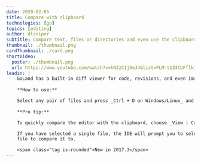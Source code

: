 ```yaml
---
date: 2020-02-05
title: Compare with clipboard
technologies: [go]
topics: [editing]
author: dlsniper
subtitle: Compare text, files or directories and even use the clipboard contents  
thumbnail: ./thumbnail.png
cardThumbnail: ./card.png
shortVideo:
  poster: ./thumbnail.png
  url: https://www.youtube.com/watch?v=hNZzC1jOeJ4&list=PLM-t1Z4tbFflkIOaap4P-BV30ZrZwrDld&index=20
leadin: |
    GoLand has a built-in diff viewer for code, revisions, and even images.
    
    **How to use:**

    Select any pair of files and press _Ctrl + D on Windows/Linux_ and _⌘ + D on macOS_.
    
    **Pro tip:**

    To quickly compare the editor with the clipboard, choose _View | Compare with Clipboard_.

    If you have selected a single file, the IDE will prompt you to select another
    file to compare it to.

    <span class="tag is-rounded">New in 2017.3</span>
---
```

